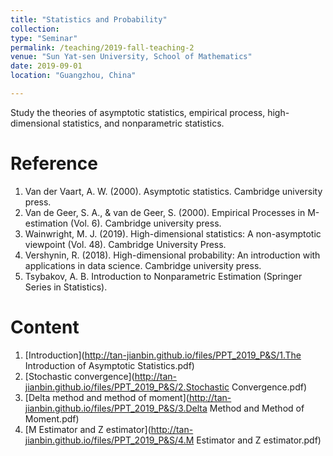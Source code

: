 ```yaml
---
title: "Statistics and Probability"
collection: 
type: "Seminar"
permalink: /teaching/2019-fall-teaching-2
venue: "Sun Yat-sen University, School of Mathematics"
date: 2019-09-01
location: "Guangzhou, China"

---         
```


Study the theories of asymptotic statistics, empirical process, high-dimensional statistics, and nonparametric statistics.

Reference
======

1. Van der Vaart, A. W. (2000). Asymptotic statistics. Cambridge university press.
2. Van de Geer, S. A., & van de Geer, S. (2000). Empirical Processes in M-estimation (Vol. 6). Cambridge university press.
3. Wainwright, M. J. (2019). High-dimensional statistics: A non-asymptotic viewpoint (Vol. 48). Cambridge University Press.
4. Vershynin, R. (2018). High-dimensional probability: An introduction with applications in data science. Cambridge university press.
5. Tsybakov, A. B. Introduction to Nonparametric Estimation (Springer Series in Statistics).

Content 
======
1. [Introduction](http://tan-jianbin.github.io/files/PPT_2019_P&S/1.The Introduction of Asymptotic Statistics.pdf)
2. [Stochastic convergence](http://tan-jianbin.github.io/files/PPT_2019_P&S/2.Stochastic Convergence.pdf)
3. [Delta method and method of moment](http://tan-jianbin.github.io/files/PPT_2019_P&S/3.Delta Method and Method of Moment.pdf)
2. [M Estimator and Z estimator](http://tan-jianbin.github.io/files/PPT_2019_P&S/4.M Estimator and Z estimator.pdf)
